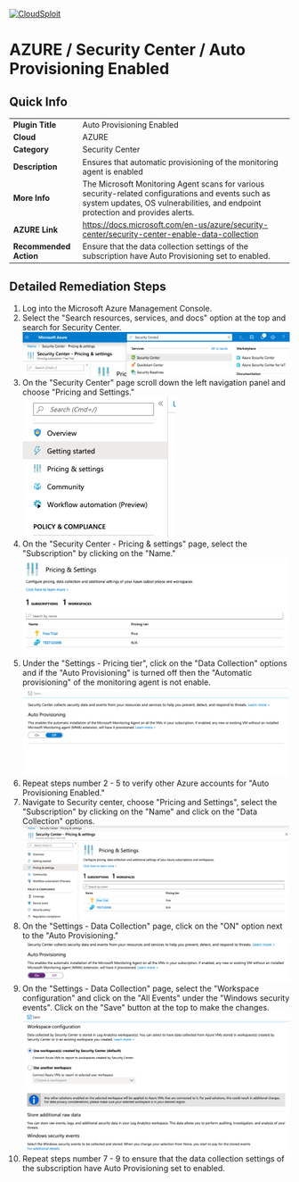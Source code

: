 [![CloudSploit](https://cloudsploit.com/img/logo-new-big-text-100.png "CloudSploit")](https://cloudsploit.com)

# AZURE / Security Center / Auto Provisioning Enabled

## Quick Info

| | |
|-|-|
| **Plugin Title** | Auto Provisioning Enabled |
| **Cloud** | AZURE |
| **Category** | Security Center |
| **Description** | Ensures that automatic provisioning of the monitoring agent is enabled |
| **More Info** | The Microsoft Monitoring Agent scans for various security-related configurations and events such as system updates, OS vulnerabilities, and endpoint protection and provides alerts. |
| **AZURE Link** | https://docs.microsoft.com/en-us/azure/security-center/security-center-enable-data-collection |
| **Recommended Action** | Ensure that the data collection settings of the subscription have Auto Provisioning set to enabled. |

## Detailed Remediation Steps

1. Log into the Microsoft Azure Management Console.
2. Select the "Search resources, services, and docs" option at the top and search for Security Center. </br> <img src="/resources/azure/securitycenter/auto-provisioning-enabled/step2.png"/>
3. On the "Security Center" page scroll down the left navigation panel and choose "Pricing and Settings."</br> <img src="/resources/azure/securitycenter/auto-provisioning-enabled/step3.png"/>
4. On the "Security Center - Pricing & settings" page, select the "Subscription" by clicking on the "Name."</br> <img src="/resources/azure/securitycenter/auto-provisioning-enabled/step4.png"/>
5. Under the "Settings - Pricing tier", click on the "Data Collection" options and if the "Auto Provisioning" is turned off then the "Automatic provisioning" of the monitoring agent is not enable.</br> <img src="/resources/azure/securitycenter/auto-provisioning-enabled/step5.png"/>
6. Repeat steps number 2 - 5 to verify other Azure accounts for "Auto Provisioning Enabled."</br>
7. Navigate to Security center, choose "Pricing and Settings", select the "Subscription" by clicking on the "Name" and click on the "Data Collection" options.</br> <img src="/resources/azure/securitycenter/auto-provisioning-enabled/step7.png"/>
8. On the "Settings - Data Collection" page, click on the "ON" option next to the "Auto Provisioning."</br> <img src="/resources/azure/securitycenter/auto-provisioning-enabled/step8.png"/>
9. On the "Settings - Data Collection" page, select the "Workspace configuration" and click on the "All Events" under the "Windows security events". Click on the "Save" button at the top to make the changes.</br> <img src="/resources/azure/securitycenter/auto-provisioning-enabled/step9.png"/>
10. Repeat steps number 7 - 9 to ensure that the data collection settings of the subscription have Auto Provisioning set to enabled.</br>
